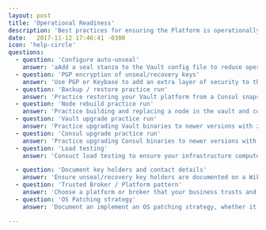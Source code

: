 ```yaml
---
layout: post
title: 'Operational Readiness'
description: 'Best practices for ensuring the Platform is operationally ready for production.'
date:   2017-11-12 17:46:41 -0300
icon: 'help-circle'
questions:
  - question: 'Configure auto-unseal'
    answer: 'aAdd a seal stanza to the Vault config file to reduce operational burden on operators. For more information check the [auto-unseal documentation here](https://www.vaultproject.io/docs/concepts/seal/#auto-unseal).'
  - question: 'PGP encryption of unseal/recovery keys'
    answer: 'Use PGP or Keybase to add an extra layer of security to the distribution of unseal/recovery keys. For more details, see the [official documentation here](https://www.vaultproject.io/docs/concepts/pgp-gpg-keybase/).'
  - question: 'Backup / restore practice run'
    answer: 'Practice restoring your Vault platform from a Consul snapshot.  Your backup strategy isn’t complete until you have tested this.'
  - question: 'Node rebuild practice run'
    answer: 'Practice building and replacing a node in the vault and consul clusters with zero downtime.'
  - question: 'Vault upgrade practice run'
    answer: 'Practice upgrading Vault binaries to newer versions with zero downtime.'
  - question: 'Consul upgrade practice run'
    answer: 'Practice upgrading Consul binaries to newer versions with zero downtime'
  - question: 'Load testing'
    answer: 'Consuct load testing to ensure your infrastructure compute resources are sufficient for the load you are expecting. There are projects like [wrk](https://github.com/wg/wrk) That can assist with generating traffic.'

  - question: 'Document key holders and contact details'
    answer: 'Ensure unseal/recovery key holders are documented on a Wiki and this document is kept up-to-date.'
  - question: 'Trusted Broker / Platform pattern'
    answer: 'Choose a platform or broker that your business trusts and use this for secure injection of initial secrets. Examples are using Azure as a trusted platform or using Jenkins as a trusted broker.  Each organisation will differ with regards to what they trust so this should be a business driven decision'
  - question: 'OS Patching strategy'
    answer: 'Document an implement an OS patching strategy, whether it’s updating VM images and replacing VMs with up-to-date images or whether its a controlled direct access update by an operator.'

---
```


